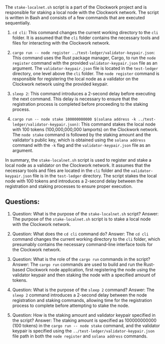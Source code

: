 The `stake-localnet.sh` script is a part of the Clockwork project and is responsible for staking a local node with the Clockwork network. The script is written in Bash and consists of a few commands that are executed sequentially.

1. `cd cli`: This command changes the current working directory to the `cli` folder. It is assumed that the `cli` folder contains the necessary tools and files for interacting with the Clockwork network.

2. `cargo run -- node register ../test-ledger/validator-keypair.json`: This command uses the Rust package manager, Cargo, to run the `node register` command with the provided `validator-keypair.json` file as an argument. The `validator-keypair.json` file is located in the `test-ledger` directory, one level above the `cli` folder. The `node register` command is responsible for registering the local node as a validator on the Clockwork network using the provided keypair.

3. `sleep 2`: This command introduces a 2-second delay before executing the next command. This delay is necessary to ensure that the registration process is completed before proceeding to the staking process.

4. `cargo run -- node stake 100000000000 $(solana address -k ../test-ledger/validator-keypair.json)`: This command stakes the local node with 100 tokens (100,000,000,000 lamports) on the Clockwork network. The `node stake` command is followed by the staking amount and the validator's public key, which is obtained using the `solana address` command with the `-k` flag and the `validator-keypair.json` file as an argument.

In summary, the `stake-localnet.sh` script is used to register and stake a local node as a validator on the Clockwork network. It assumes that the necessary tools and files are located in the `cli` folder and the `validator-keypair.json` file is in the `test-ledger` directory. The script stakes the local node with 100 tokens and introduces a 2-second delay between the registration and staking processes to ensure proper execution.

## Questions:

1. Question: What is the purpose of the `stake-localnet.sh` script?
   Answer: The purpose of the `stake-localnet.sh` script is to stake a local node with the Clockwork network.

2. Question: What does the `cd cli` command do?
   Answer: The `cd cli` command changes the current working directory to the `cli` folder, which presumably contains the necessary command-line interface tools for the Clockwork network.

3. Question: What is the role of the `cargo run` commands in the script?
   Answer: The `cargo run` commands are used to build and run the Rust-based Clockwork node application, first registering the node using the validator keypair and then staking the node with a specified amount of tokens.

4. Question: What is the purpose of the `sleep 2` command?
   Answer: The `sleep 2` command introduces a 2-second delay between the node registration and staking commands, allowing time for the registration process to complete before attempting to stake the node.

5. Question: How is the staking amount and validator keypair specified in the script?
   Answer: The staking amount is specified as 100000000000 (100 tokens) in the `cargo run -- node stake` command, and the validator keypair is specified using the `../test-ledger/validator-keypair.json` file path in both the `node register` and `solana address` commands.
